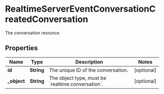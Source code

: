 

# RealtimeServerEventConversationCreatedConversation

The conversation resource.

## Properties

| Name | Type | Description | Notes |
|------------ | ------------- | ------------- | -------------|
|**id** | **String** | The unique ID of the conversation. |  [optional] |
|**_object** | **String** | The object type, must be &#x60;realtime.conversation&#x60;. |  [optional] |



